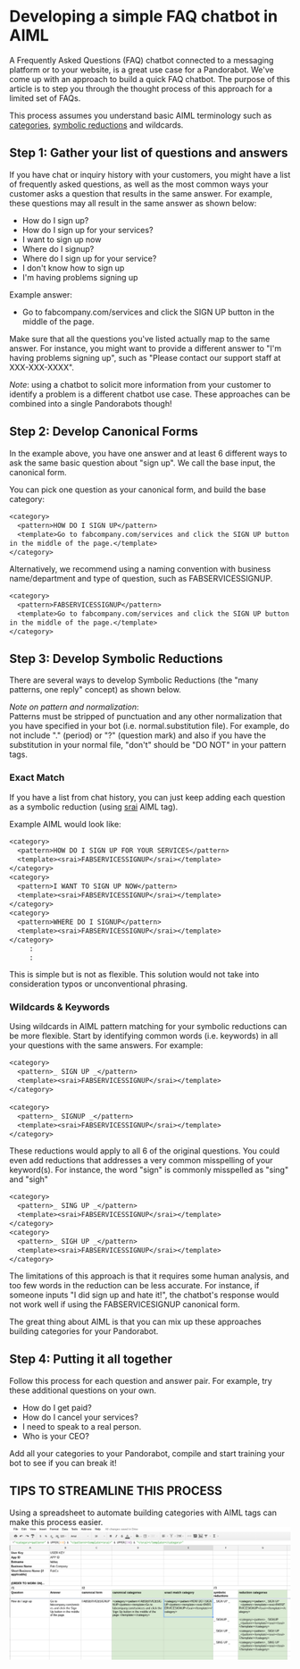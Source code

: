 # Developing a simple FAQ chatbot in AIML

A Frequently Asked Questions (FAQ) chatbot connected to a messaging platform or to your website, is a great use case for a Pandorabot. We've come up with an approach to build a quick FAQ chatbot. The purpose of this article is to step you through the thought process of this approach for a limited set of FAQs.

This process assumes you understand basic AIML terminology such as [categories](http://pandorabots.github.io/aiml/category/), [symbolic reductions](http://pandorabots.github.io/aiml/srai/) and wildcards.

## Step 1: Gather your list of questions and answers

If you have chat or inquiry history with your customers, you might have a list of frequently asked questions, as well as the most common ways your customer asks a question that results in the same answer.  For example, these questions may all result in the same answer as shown below:

* How do I sign up?
* How do I sign up for your services?
* I want to sign up now
* Where do I signup?
* Where do I sign up for your service?
* I don't know how to sign up
* I'm having problems signing up

Example answer:
* Go to fabcompany.com/services and click the SIGN UP button in the middle of the page.

Make sure that all the questions you've listed actually map to the same answer. For instance, you might want to provide a different answer to "I'm having problems signing up", such as "Please contact our support staff at XXX-XXX-XXXX". 


*Note*: using a chatbot to solicit more information from your customer to identify a problem is a different chatbot use case. These approaches can be combined into a single Pandorabots though!


## Step 2: Develop Canonical Forms

In the example above, you have one answer and at least 6 different ways to ask the same basic question about "sign up". We call the base input, the canonical form. 

You can pick one question as your canonical form, and build the base category:

    <category>
      <pattern>HOW DO I SIGN UP</pattern>
      <template>Go to fabcompany.com/services and click the SIGN UP button in the middle of the page.</template>
    </category>

Alternatively, we recommend using a naming convention with business name/department and type of question, such as FABSERVICESSIGNUP. 

    <category>
      <pattern>FABSERVICESSIGNUP</pattern>
      <template>Go to fabcompany.com/services and click the SIGN UP button in the middle of the page.</template>
    </category>


## Step 3: Develop Symbolic Reductions

There are several ways to develop Symbolic Reductions (the "many patterns, one reply" concept) as shown below. 

*Note on pattern and normalization*:  
Patterns must be stripped of punctuation and any other normalization that you have specified in your bot (i.e. normal.substitution file). For example, do not include "." (period) or "?" (question mark) and also if you have the substitution in your normal file, "don't" should be "DO NOT" in your pattern tags.

### Exact Match
If you have a list from chat history, you can just keep adding each question as a symbolic reduction (using [srai](http://pandorabots.github.io/aiml/srai/) AIML tag).

Example AIML would look like:

    <category>
      <pattern>HOW DO I SIGN UP FOR YOUR SERVICES</pattern>
      <template><srai>FABSERVICESSIGNUP</srai></template>
    </category>
    <category>
      <pattern>I WANT TO SIGN UP NOW</pattern>
      <template><srai>FABSERVICESSIGNUP</srai></template>
    </category>
    <category>
      <pattern>WHERE DO I SIGNUP</pattern>
      <template><srai>FABSERVICESSIGNUP</srai></template>
    </category>
         :
         :

This is simple but is not as flexible. This solution would not take into consideration typos or unconventional phrasing. 

### Wildcards & Keywords

Using wildcards in AIML pattern matching for your symbolic reductions can be more flexible. Start by identifying common words (i.e. keywords) in all your questions with the same answers. For example:

    <category>
      <pattern>_ SIGN UP _</pattern>
      <template><srai>FABSERVICESSIGNUP</srai></template>
    </category>

    <category>
      <pattern>_ SIGNUP _</pattern>
      <template><srai>FABSERVICESSIGNUP</srai></template>
    </category>

These reductions would apply to all 6 of the original questions.  You could even add reductions that addresses a very common misspelling of your keyword(s). For instance, the word "sign" is commonly misspelled as "sing" and "sigh"

    <category>
      <pattern>_ SING UP _</pattern>
      <template><srai>FABSERVICESSIGNUP</srai></template>
    </category>
    <category>
      <pattern>_ SIGH UP _</pattern>
      <template><srai>FABSERVICESSIGNUP</srai></template>
    </category>


The limitations of this approach is that it requires some human analysis, and too few words in the reduction can be less accurate. For instance, if someone inputs "I did sign up and hate it!", the chatbot's response would not work well if using the FABSERVICESIGNUP canonical form.

The great thing about AIML is that you can mix up these approaches building categories for your Pandorabot.

## Step 4: Putting it all together

Follow this process for each question and answer pair. For example, try these additional questions on your own.

* How do I get paid?
* How do I cancel your services?
* I need to speak to a real person.
* Who is your CEO?

Add all your categories to your Pandorabot, compile and start training your bot to see if you can break it!

## TIPS TO STREAMLINE THIS PROCESS

Using a spreadsheet to automate building categories with AIML tags can make this process easier.
![](/images/faqchatbottemplate.png)

